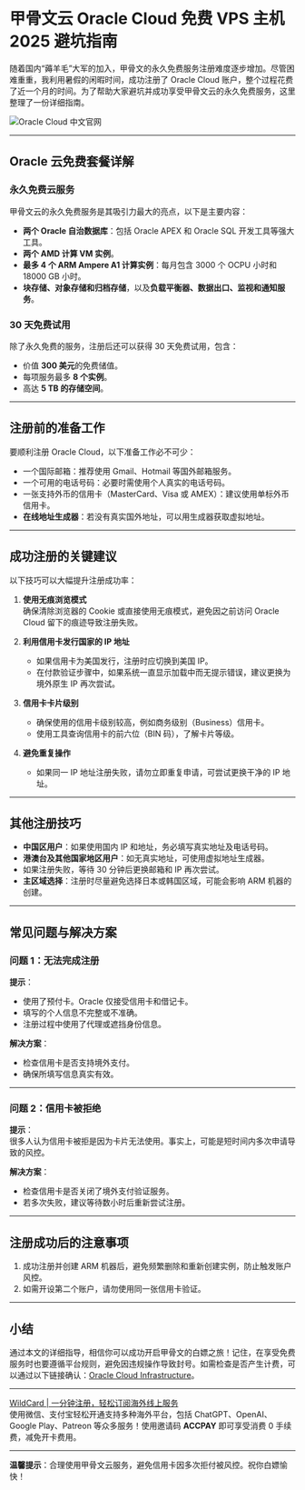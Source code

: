 # 甲骨文云 Oracle Cloud 免费 VPS 主机 2025 避坑指南

随着国内“薅羊毛”大军的加入，甲骨文的永久免费服务注册难度逐步增加。尽管困难重重，我利用暑假的闲暇时间，成功注册了 Oracle Cloud 账户，整个过程花费了近一个月的时间。为了帮助大家避坑并成功享受甲骨文云的永久免费服务，这里整理了一份详细指南。

![Oracle Cloud 中文官网](https://www.microcharon.com/usr/uploads/2022/09/2562200407.webp)

---

## Oracle 云免费套餐详解

### 永久免费云服务
甲骨文云的永久免费服务是其吸引力最大的亮点，以下是主要内容：
- **两个 Oracle 自治数据库**：包括 Oracle APEX 和 Oracle SQL 开发工具等强大工具。
- **两个 AMD 计算 VM 实例**。
- **最多 4 个 ARM Ampere A1 计算实例**：每月包含 3000 个 OCPU 小时和 18000 GB 小时。
- **块存储、对象存储和归档存储**，以及**负载平衡器、数据出口、监视和通知服务**。

### 30 天免费试用
除了永久免费的服务，注册后还可以获得 30 天免费试用，包含：
- 价值 **300 美元**的免费储值。
- 每项服务最多 **8 个实例**。
- 高达 **5 TB 的存储空间**。

---

## 注册前的准备工作

要顺利注册 Oracle Cloud，以下准备工作必不可少：
- 一个国际邮箱：推荐使用 Gmail、Hotmail 等国外邮箱服务。
- 一个可用的电话号码：必要时需使用个人真实的电话号码。
- 一张支持外币的信用卡（MasterCard、Visa 或 AMEX）：建议使用单标外币信用卡。
- **在线地址生成器**：若没有真实国外地址，可以用生成器获取虚拟地址。

---

## 成功注册的关键建议

以下技巧可以大幅提升注册成功率：

1. **使用无痕浏览模式**  
   确保清除浏览器的 Cookie 或直接使用无痕模式，避免因之前访问 Oracle Cloud 留下的痕迹导致注册失败。

2. **利用信用卡发行国家的 IP 地址**  
   - 如果信用卡为美国发行，注册时应切换到美国 IP。
   - 在付款验证步骤中，如果系统一直显示加载中而无提示错误，建议更换为境外原生 IP 再次尝试。

3. **信用卡卡片级别**  
   - 确保使用的信用卡级别较高，例如商务级别（Business）信用卡。
   - 使用工具查询信用卡的前六位（BIN 码），了解卡片等级。

4. **避免重复操作**  
   - 如果同一 IP 地址注册失败，请勿立即重复申请，可尝试更换干净的 IP 地址。

---

## 其他注册技巧

- **中国区用户**：如果使用国内 IP 和地址，务必填写真实地址及电话号码。
- **港澳台及其他国家地区用户**：如无真实地址，可使用虚拟地址生成器。
- 如果注册失败，等待 30 分钟后更换邮箱和 IP 再次尝试。
- **主区域选择**：注册时尽量避免选择日本或韩国区域，可能会影响 ARM 机器的创建。

---

## 常见问题与解决方案

### 问题 1：无法完成注册

**提示**：  
- 使用了预付卡。Oracle 仅接受信用卡和借记卡。
- 填写的个人信息不完整或不准确。
- 注册过程中使用了代理或遮挡身份信息。

**解决方案**：  
- 检查信用卡是否支持境外支付。
- 确保所填写信息真实有效。

---

### 问题 2：信用卡被拒绝

**提示**：  
很多人认为信用卡被拒是因为卡片无法使用。事实上，可能是短时间内多次申请导致的风控。

**解决方案**：  
- 检查信用卡是否关闭了境外支付验证服务。
- 若多次失败，建议等待数小时后重新尝试注册。

---

## 注册成功后的注意事项

1. 成功注册并创建 ARM 机器后，避免频繁删除和重新创建实例，防止触发账户风控。
2. 如需开设第二个账户，请勿使用同一张信用卡验证。

---

## 小结

通过本文的详细指导，相信你可以成功开启甲骨文的白嫖之旅！记住，在享受免费服务时也要遵循平台规则，避免因违规操作导致封号。如需检查是否产生计费，可以通过以下链接确认：[Oracle Cloud Infrastructure](https://www.microcharon.com/go/aHR0cHM6Ly9jbG91ZC5vcmFjbGUuY29tL3VzYWdlL2J1ZGdldHM)。

---

[WildCard | 一分钟注册，轻松订阅海外线上服务](https://bit.ly/bewildcard)  
使用微信、支付宝轻松开通支持多种海外平台，包括 ChatGPT、OpenAI、Google Play、Patreon 等众多服务！使用邀请码 **ACCPAY** 即可享受消费 0 手续费，减免开卡费用。

---

**温馨提示**：合理使用甲骨文云服务，避免信用卡因多次拒付被风控。祝你白嫖愉快！
